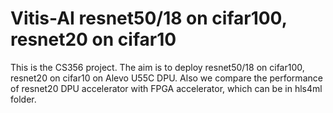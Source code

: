 # Vitis-AI resnet50/18 on cifar100, resnet20 on cifar10

This is the CS356 project.
The aim is to deploy resnet50/18 on cifar100, resnet20 on cifar10 on Alevo U55C DPU.
Also we compare the performance of resnet20 DPU accelerator with FPGA accelerator, which can be in hls4ml folder. 









